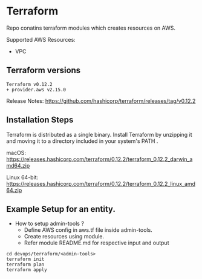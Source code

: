 # Terraform

Repo conatins terraform modules which creates resources on AWS. 

Supported AWS Resources:
 - VPC

## Terraform versions
```
Terraform v0.12.2  
+ provider.aws v2.15.0
```

Release Notes: https://github.com/hashicorp/terraform/releases/tag/v0.12.2 


## Installation Steps 

Terraform is distributed as a single binary. Install Terraform by unzipping it and moving it to a directory included in your system's PATH .

macOS: https://releases.hashicorp.com/terraform/0.12.2/terraform_0.12.2_darwin_amd64.zip

Linux 64-bit: https://releases.hashicorp.com/terraform/0.12.2/terraform_0.12.2_linux_amd64.zip 

## Example Setup for an entity.

- How to setup admin-tools ?
    - Define AWS config in aws.tf file inside admin-tools.
    - Create resources using module. 
    - Refer module README.md for respective input and output

```
cd devops/terraform/<admin-tools>
terraform init
terraform plan 
terraform apply
```
